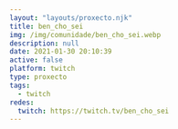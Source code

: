 ```yaml
---
layout: "layouts/proxecto.njk"
title: ben_cho_sei
img: /img/comunidade/ben_cho_sei.webp
description: null
date: 2021-01-30 20:10:39
active: false
platform: twitch
type: proxecto
tags:
  - twitch
redes:
  twitch: https://twitch.tv/ben_cho_sei
---
```

